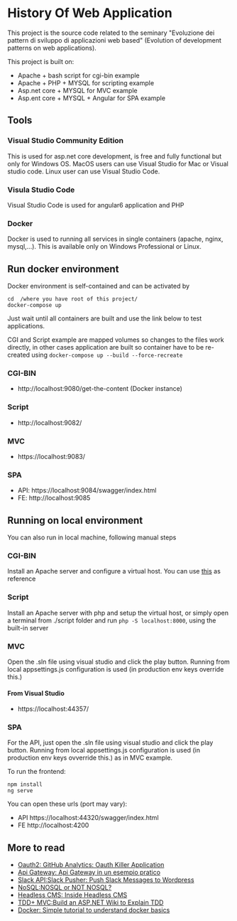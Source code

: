 # History Of Web Application

This project is the source code related to the seminary "Evoluzione dei pattern di sviluppo di applicazioni web based" (Evolution of development patterns on web applications).

This project is built on:

- Apache + bash script for cgi-bin example
- Apache + PHP + MYSQL for scripting example
- Asp.net core + MYSQL for MVC example
- Asp.ent core + MYSQL + Angular for SPA example

## Tools

### Visual Studio Community Edition
This is used for asp.net core development, is free and fully functional but only for Windows OS. MacOS users can use Visual Studio for Mac or Visual studio code. Linux user can use Visual Studio Code.

### Visula Studio Code
Visual Studio Code is used for angular6 application and PHP

### Docker
Docker is used to running all services in single containers (apache, nginx, mysql,...). This is available only on Windows Professional or Linux.


## Run docker environment
Docker environment is self-contained and can be activated by
```
cd  /where you have root of this project/
docker-compose up

```
Just wait until all containers are built and use the link below to test applications.

CGI and Script example are mapped volumes so changes to the files work directly, in other cases application are built so container have to be re-created using `docker-compose up --build --force-recreate`

### CGI-BIN
- http://localhost:9080/get-the-content (Docker instance)

### Script
- http://localhost:9082/
  
### MVC
- https://localhost:9083/
  
### SPA
- API: https://localhost:9084/swagger/index.html
- FE:  http://localhost:9085


## Running on local environment
You can also run in local machine, following manual steps

### CGI-BIN
Install an Apache server and configure a virtual host. You can use [this](https://github.com/hypoport/httpd-cgi/blob/master/httpd.conf) as reference

### Script
Install an Apache server with php and setup the virtual host, or simply open a terminal from ./script folder and run `php -S localhost:8000`, using the built-in server

### MVC
Open the .sln file using visual studio and click the play button. Running from local appsettings.js configuration is used (in production env keys override this.)


#### From Visual Studio
- https://localhost:44357/
  
### SPA
For the API, just open the .sln file using visual studio and click the play button. Running from local appsettings.js configuration is used (in production env keys ovverride this.) as in MVC example.

To run the frontend:
```
npm install
ng serve
```

You can open these urls (port may vary):

- API https://localhost:44320/swagger/index.html
- FE  http://localhost:4200


## More to read

- [Oauth2: GitHub Analytics: Oauth Killer Application](https://www.codeproject.com/Articles/1178156/GitHub-Analytics-Oauth-Killer-Application)
- [Api Gateway: Api Gateway in un esempio pratico](https://www.sintraconsulting.it/api-gateway-definizione-caratteristiche-esempio/)
- [Slack API:Slack Pusher: Push Slack Messages to Wordpress]()
- [NoSQL:NOSQL or NOT NOSQL?](https://www.codeproject.com/Articles/1275260/Slack-Pusher-push-slack-messages-to-Wordpress)
- [Headless CMS: Inside Headless CMS](https://towardsdatascience.com/inside-headless-cms-abf4761f3a8?source=friends_link&sk=34bc5f86a33cc6dc3ddf9c9e8ab2ce5e)
- [TDD+ MVC:Build an ASP.NET Wiki to Explain TDD](https://www.codeproject.com/Articles/1267361/Build-an-Asp-net-wiki-to-explain-TDD)
- [Docker: Simple tutorial to understand docker basics](https://github.com/zeppaman/docker-basics-tutorial)
